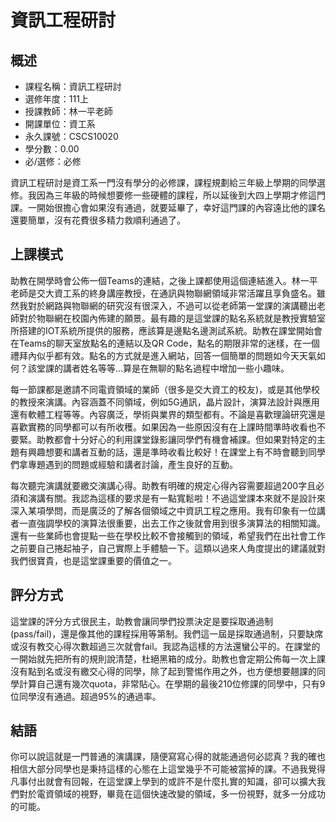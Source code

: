 # 資訊工程研討
## 概述
- 課程名稱：資訊工程研討
- 選修年度：111上
- 授課教師：林一平老師
- 開課單位：資工系   
- 永久課號：CSCS10020
- 學分數：0.00
- 必/選修：必修

資訊工程研討是資工系一門沒有學分的必修課，課程規劃給三年級上學期的同學選修。我因為三年級的時候想要修一些硬體的課程，所以延後到大四上學期才修這門課。一開始很擔心會如果沒有通過，就要延畢了，幸好這門課的內容遠比他的課名還要簡單，沒有花費很多精力救順利通過了。

## 上課模式

助教在開學時會公佈一個Teams的連結，之後上課都使用這個連結進入。林一平老師是交大資工系的終身講座教授，在通訊與物聯網領域非常活躍且享負盛名。雖然我對於網路與物聯網的研究沒有很深入，不過可以從老師第一堂課的演講聽出老師對於物聯網在校園內佈建的願景。最有趣的是這堂課的點名系統就是教授實驗室所搭建的IOT系統所提供的服務，應該算是邊點名邊測試系統。助教在課堂開始會在Teams的聊天室放點名的連結以及QR Code，點名的期限非常的迷樣，在一個禮拜內似乎都有效。點名的方式就是進入網站，回答一個簡單的問題如今天天氣如何？該堂課的講者姓名等等...算是在無聊的點名過程中增加一些小趣味。

每一節課都是邀請不同電資領域的業師（很多是交大資工的校友)，或是其他學校的教授來演講。內容涵蓋不同領域，例如5G通訊，晶片設計，演算法設計與應用還有軟體工程等等。內容廣泛，學術與業界的類型都有。不論是喜歡理論研究還是喜歡實務的同學都可以有所收穫。如果因為一些原因沒有在上課時間準時收看也不要緊。助教都會十分好心的利用課堂錄影讓同學們有機會補課。但如果對特定的主題有興趣想要和講者互動的話，還是準時收看比較好！在課堂上有不時會聽到同學們拿專題遇到的問題或經驗和講者討論，產生良好的互動。

每次聽完演講就要繳交演講心得。助教有明確的規定心得內容需要超過200字且必須和演講有關。我認為這樣的要求是有一點寬鬆啦！不過這堂課本來就不是設計來深入某項學問，而是廣泛的了解各個領域之中資訊工程之應用。我有印象有一位講者一直強調學校的演算法很重要，出去工作之後就會用到很多演算法的相關知識。還有一些業師也會提點一些在學校比較不會接觸到的領域，希望我們在出社會工作之前要自己捲起袖子，自己實際上手體驗一下。這類以過來人角度提出的建議就對我們很寶貴，也是這堂課重要的價值之一。

## 評分方式
這堂課的評分方式很民主，助教會讓同學們投票決定是要採取通過制 (pass/fail)，還是像其他的課程採用等第制。我們這一屆是採取通過制，只要缺席或沒有教交心得次數超過三次就會fail。我認為這樣的方法還蠻公平的。在課堂的一開始就先把所有的規則說清楚，杜絕黑箱的成分。助教也會定期公佈每一次上課沒有點到名或沒有繳交心得的同學，除了起到警惕作用之外，也方便想要翹課的同學計算自己還有幾次quota，非常貼心。在學期的最後210位修課的同學中，只有9位同學沒有通過。超過95%的通過率。

## 結語
你可以說這就是一門普通的演講課，隨便寫寫心得的就能通過何必認真？我的確也相信大部分同學也是秉持這樣的心態在上這堂幾乎不可能被當掉的課。不過我覺得凡事付出就會有回報，在這堂課上學到的或許不是什麼扎實的知識，卻可以擴大我們對於電資領域的視野，畢竟在這個快速改變的領域，多一份視野，就多一分成功的可能。


